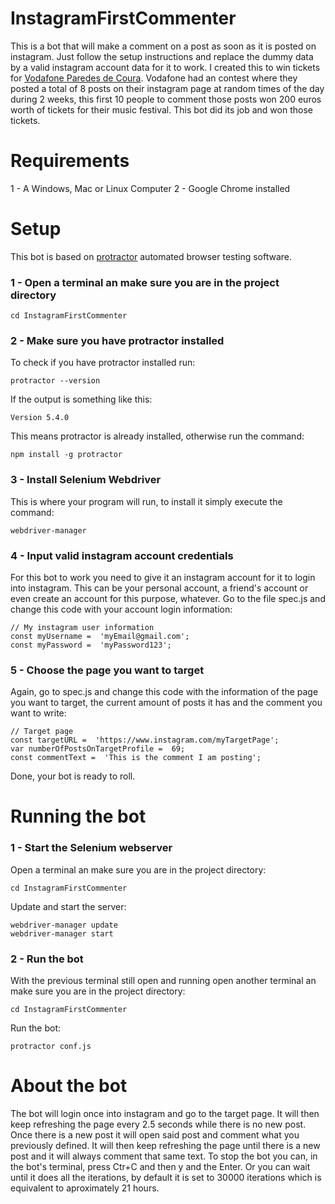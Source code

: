 # InstagramFirstCommenter
This is a bot that will make a comment on a post as soon as it is posted on instagram. Just follow the setup instructions and replace the dummy data by a valid instagram account data for it to work.
I created this to win tickets for [Vodafone Paredes de Coura](https://www.paredesdecoura.com/). Vodafone had an contest where they posted a total of 8 posts on their instagram page at random times of the day during 2 weeks, this first 10 people to comment those posts won 200 euros worth of tickets for their music festival. This bot did its job and won those tickets.

# Requirements
1 - A Windows, Mac or Linux Computer
2 - Google Chrome installed

# Setup
This bot is based on [protractor](https://www.protractortest.org/#/) automated browser testing software.
### 1 - Open a terminal an make sure you are in the project directory
	cd InstagramFirstCommenter

### 2 - Make sure you have protractor installed
To check if you have protractor installed run:

	protractor --version
If the output is something like this:

	Version 5.4.0
This means protractor is already installed, otherwise run the command:

	npm install -g protractor

### 3 - Install Selenium Webdriver
This is where your program will run, to install it simply execute the command:

	webdriver-manager

### 4 - Input valid instagram account credentials
For this bot to work you need to give it an instagram account for it to login into instagram. This can be your personal account, a friend's account or even create an account for this purpose, whatever. 
Go to the file spec.js  and change this code with your account login information:

	// My instagram user information
	const myUsername =  'myEmail@gmail.com';
	const myPassword =  'myPassword123';

### 5 - Choose the page you want to target
Again, go to spec.js and change this code with the information of the page you want to target, the current amount of posts it has and the comment you want to write:

	// Target page
	const targetURL =  'https://www.instagram.com/myTargetPage';
	var numberOfPostsOnTargetProfile =  69;
	const commentText =  'This is the comment I am posting';
	
Done, your bot is ready to roll.

# Running the bot

### 1 - Start the Selenium webserver
Open a terminal an make sure you are in the project directory:
	
	cd InstagramFirstCommenter
	
Update and start the server:

	webdriver-manager update
	webdriver-manager start
	
### 2 - Run the bot
With the previous terminal still open and running open another terminal an make sure you are in the project directory:
	
	cd InstagramFirstCommenter
	
Run the bot:

	protractor conf.js

# About the bot
The bot will login once into instagram and go to the target page.
It will then keep refreshing the page every 2.5 seconds while there is no new post.
Once there is a new post it will open said post and comment what you previously defined.
It will then keep refreshing the page until there is a new post and it will always comment that same text.
To stop the bot you can, in the bot's terminal, press Ctr+C and then y and the Enter. Or you can wait until it does all the iterations, by default it is set to 30000 iterations which is equivalent to aproximately 21 hours.
